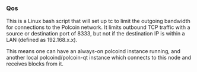 ### Qos ###

This is a Linux bash script that will set up tc to limit the outgoing bandwidth for connections to the Polcoin network. It limits outbound TCP traffic with a source or destination port of 8333, but not if the destination IP is within a LAN (defined as 192.168.x.x).

This means one can have an always-on polcoind instance running, and another local polcoind/polcoin-qt instance which connects to this node and receives blocks from it.
